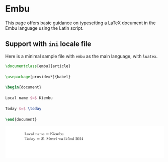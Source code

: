 # Embu

This page offers basic guidance on typesetting a LaTeX document in the
Embu language using the Latin script.

## Support with `ini` locale file

Here is a minimal sample file with `embu` as the main language, with `luatex`.

```tex
\documentclass[embu]{article}

\usepackage[provide=*]{babel}

\begin{document}

Local name $=$ Kĩembu

Today $=$ \today

\end{document}
```

![](../media/locale-embu.png)